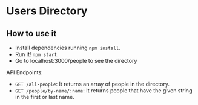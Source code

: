 # Users Directory

## How to use it

- Install dependencies running `npm install`.
- Run it! `npm start`.
- Go to localhost:3000/people to see the directory

API Endpoints:

- `GET /all-people`: It returns an array of people in the directory.
- `GET /people/by-name/:name`: It returns people that have the given string in the first or last name.
